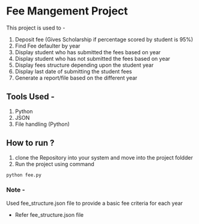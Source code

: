 # Fee Mangement Project

This project is used to - 
1. Deposit fee (Gives Scholarship if percentage scored by student is 95%)
2. Find Fee defaulter by year
3. Display student who has submitted the fees based on year
4. Display student who has not submitted the fees based on year
5. Display fees structure depending upon the student year
6. Display last date of submitting the student fees
7. Generate a report/file based on the different year

## Tools Used - 
1. Python
2. JSON
3. File handling (Python)

## How to run ?
1. clone the Repository into your system and move into the project foldder
2. Run the project using command
```
python fee.py
```

### Note - 
Used fee_structure.json file to provide a basic fee criteria for each year
* Refer fee_structure.json file
